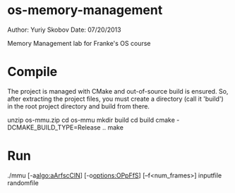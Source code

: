 os-memory-management
====================
Author: Yuriy Skobov
Date: 07/20/2013

Memory Management lab for Franke's OS course

Compile
============================================

The project is managed with CMake and out-of-source build is ensured.
So, after extracting the project files, you must create a directory (call it 'build') in the root project directory and build from there.

unzip os-mmu.zip
cd os-mmu
mkdir build
cd build
cmake -DCMAKE_BUILD_TYPE=Release ..
make

Run
============================================

./mmu [-a<algo:aArfscClN>] [-o<options:OPpFfS>] [–f<num_frames>] inputfile randomfile

